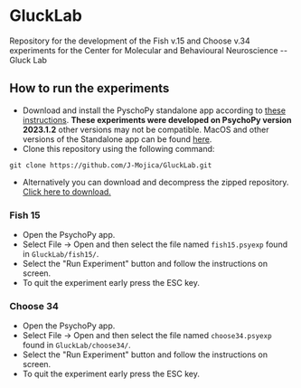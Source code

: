# GluckLab

Repository for the development of the Fish v.15 and Choose v.34 experiments for the Center for Molecular and Behavioural Neuroscience -- Gluck Lab

## How to run the experiments

- Download and install the PyschoPy standalone app according to [these instructions][PsychoPyDownloadInstructions].
**These experiments were developed on PsychoPy version 2023.1.2** other versions may not be compatible.
  MacOS and other versions of the Standalone app can be found [here][PsychoPyReleases].
- Clone this repository using the following command:

```text
git clone https://github.com/J-Mojica/GluckLab.git
```

- Alternatively you can download and decompress the zipped repository. [Click here to download.][GluckLabZippedRepo]

### Fish 15

- Open the PsychoPy app.
- Select File -> Open and then select the file named `fish15.psyexp` found in `GluckLab/fish15/`.
- Select the "Run Experiment" button and follow the instructions on screen.
- To quit the experiment early press the ESC key.

### Choose 34

- Open the PsychoPy app.
- Select File -> Open and then select the file named `choose34.psyexp` found in `GluckLab/choose34/`.
- Select the "Run Experiment" button and follow the instructions on screen.
- To quit the experiment early press the ESC key.

[PsychoPyDownloadInstructions]: https://www.psychopy.org/download.html
[PsychoPyReleases]: https://github.com/psychopy/psychopy/releases
[GluckLabZippedRepo]: https://github.com/J-Mojica/GluckLab/archive/refs/heads/main.zip
